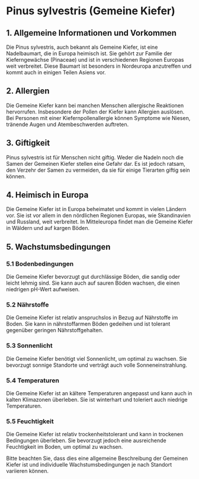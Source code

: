 # Pinus sylvestris (Gemeine Kiefer)

## 1. Allgemeine Informationen und Vorkommen
Die Pinus sylvestris, auch bekannt als Gemeine Kiefer, ist eine Nadelbaumart, die in Europa heimisch ist. Sie gehört zur Familie der Kieferngewächse (Pinaceae) und ist in verschiedenen Regionen Europas weit verbreitet. Diese Baumart ist besonders in Nordeuropa anzutreffen und kommt auch in einigen Teilen Asiens vor.

## 2. Allergien
Die Gemeine Kiefer kann bei manchen Menschen allergische Reaktionen hervorrufen. Insbesondere der Pollen der Kiefer kann Allergien auslösen. Bei Personen mit einer Kiefernpollenallergie können Symptome wie Niesen, tränende Augen und Atembeschwerden auftreten.

## 3. Giftigkeit
Pinus sylvestris ist für Menschen nicht giftig. Weder die Nadeln noch die Samen der Gemeinen Kiefer stellen eine Gefahr dar. Es ist jedoch ratsam, den Verzehr der Samen zu vermeiden, da sie für einige Tierarten giftig sein können.

## 4. Heimisch in Europa
Die Gemeine Kiefer ist in Europa beheimatet und kommt in vielen Ländern vor. Sie ist vor allem in den nördlichen Regionen Europas, wie Skandinavien und Russland, weit verbreitet. In Mitteleuropa findet man die Gemeine Kiefer in Wäldern und auf kargen Böden.

## 5. Wachstumsbedingungen
### 5.1 Bodenbedingungen
Die Gemeine Kiefer bevorzugt gut durchlässige Böden, die sandig oder leicht lehmig sind. Sie kann auch auf sauren Böden wachsen, die einen niedrigen pH-Wert aufweisen.

### 5.2 Nährstoffe
Die Gemeine Kiefer ist relativ anspruchslos in Bezug auf Nährstoffe im Boden. Sie kann in nährstoffarmen Böden gedeihen und ist tolerant gegenüber geringen Nährstoffgehalten.

### 5.3 Sonnenlicht
Die Gemeine Kiefer benötigt viel Sonnenlicht, um optimal zu wachsen. Sie bevorzugt sonnige Standorte und verträgt auch volle Sonneneinstrahlung.

### 5.4 Temperaturen
Die Gemeine Kiefer ist an kältere Temperaturen angepasst und kann auch in kalten Klimazonen überleben. Sie ist winterhart und toleriert auch niedrige Temperaturen.

### 5.5 Feuchtigkeit
Die Gemeine Kiefer ist relativ trockenheitstolerant und kann in trockenen Bedingungen überleben. Sie bevorzugt jedoch eine ausreichende Feuchtigkeit im Boden, um optimal zu wachsen.

Bitte beachten Sie, dass dies eine allgemeine Beschreibung der Gemeinen Kiefer ist und individuelle Wachstumsbedingungen je nach Standort variieren können.
